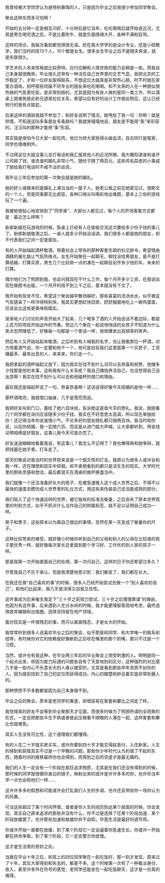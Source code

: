 

我曾经被大学同学认为是特别寡情的人，只是因为毕业之后我很少参加同学聚会。


聚会这种东西多可怕啊！


 


开始的五分钟一定是相互问好，十分钟后是忆当年，吃吃喝喝后就开始说近况，尤其是男生喝完酒之后，不是比着吹牛，就是负面情绪大开，各种不满和狂骂。


 


这样的场合，我每次看到都觉得很无语。好在我大学学的是设计专业，还是小班教学，我们当时的班13个人，10个都是女生。很多女生毕业之后不是随夫奔波，就是失联很久。


 


学艺术的人本来性格就比较奇特，应付应酬和人情世故的能力会稍差一些。而我自己本身就很晚熟，毕业很久还带有一种活在自己世界里的文艺气息。我把北京的工作稳定了，才和一位好友取得联系，不想这位大姐真是非常热心肠，时不时就在家里办酒局，招呼那些同届不同专业的朋友来吃吃喝喝。和不太熟的人在一种貌似很热络的气氛里吃饭，是非常别扭的，尤其是因为有些人做的是同一类工作，所以酒桌上就难免彼此称兄道弟拉拉关系，希望以后有好的设计工作彼此照应，这让已经转行的我有点尴尬。


 


后来这样的酒局我就不参加了，和好友说明了情况，她甩给了我一句：你啊！就是矫情，不知道这叫多条朋友多条路吗？我就笑嘻嘻地说，朋友是不能用“条”来形容的，汪汪叫的那种才能用“条”形容。


其实我是很怕今日大家一起吃肉，他日为财大家抢得头破血流，自古同行是冤家，同学也很难例外。


 


不过拜这位大姐没事儿总打电话和我汇报其他人的近况所赐，我大概知道谁和谁开公司赔了钱，谁去谁的婚礼非常小气，随份子随了两百元，这些鸡毛蒜皮的小事成了她给我打电话时不咸不淡的谈资。


 


我毕业三年后参加的第一次聚会就是她的婚礼。


 


她的好人缘换来的是婚礼上满当当的一屋子人，她老公我之前在她家见过，很斯文的一个人，但是同事都无比疯狂，各种口哨尖叫喝彩地出难题，基本上三俗的游戏玩了一个遍。


 


我被她很贴心地安排到了“同学桌”，大部分人都见过，每个人的开场客套方式都是：最近怎么样啊？


 


新郎新娘在玩游戏的时候，饭桌上已经有人在偷偷交流这次要给多少份子钱的事儿了。新郎新娘敬酒之后，一桌人就多少开始没话讲。我们很多人都是她的朋友，却不代表我们之间一定是朋友。


 


有的人开始端起酒杯敬酒，带着社会上常有的那种客套生疏的社交辞令，希望借由酒精的催化能让气氛热络点。女生开始聚在一起聊天，聊找没找男朋友，是不是打算结婚，打算买房，男生几个比较熟一点的凑在一起聊目前开多少钱的车，未来的打算。


 


偶尔他们为了照顾到我，也会问我现在干什么工作，每个月开多少工资，在我说出现在做图书出版，一个月开的钱不到三千之后，基本就没有下文了。


 


我开始有些坐不住，希望这个聚会越早散场越好，那些喜宴的汤汤水水，似乎被这气氛感染了一样冷得特别快，我其实更想赶快回家，舒舒服服地吃上一碗鸡蛋面，应该会比这些更美味和踏实。


 


渐渐地人们讨论的声音开始大了起来，几个喝多了酒的人开始说话不着边际，都是上百万的项目开始运作的节奏。旁边几个聚在一起说悄悄话的女孩子不知道为什么笑点忽然降低了，好像每一句都是一个笑话一样，频频爆发出高频率的笑声。


 


然后有人又开始站起来敬酒，之后听到有人喊我的名字，也让我敬那位一杯酒，对方喷着酒气说，你一定要和他干一个，他可是目前我们这里面第一个买房子、工资赚最多、最有出息的人，来来来，你们走一个。


 


我把拿起的酒杯端起又放下，因为我实在找不到什么词可以去恭喜和祝贺，他赚多少钱那是他的本事，这和我有什么关系呢？我自己赚钱养活自己，也没觉得自己没出息啊！我实在找不到什么可以去和他碰杯的借口和理由。


 


最后我还是端起杯说了一句，恭喜恭喜啊！这话说得好像今天结婚的是他一样……


 


那杯酒喝完，我就借口抽身，几乎是落荒而逃。


 


我把好友叫到门口，塞给了她六百块钱，告诉她这是我今天的贺礼。我说，刚刚看几个同学都在询问应该随多少份子钱，我实在不好意思太高调，所以现在单独给你！还记得当年你说谁很小气，不论多好的朋友随礼都只随两百块。我当时和你说，以后你结婚，我一定随六百，而且是从进门就大声喊，让大家都听到，用金钱证明咱俩是好朋友，这事儿我今天可是办完了。


 


好友迷迷糊糊地看着我说，有这事儿？我怎么不记得了？我也懒得再和她争辩，就把钱塞在她手里，打车走了。


那天的聚会对我当时的世界观来说是一个毁灭性的打击，我原以为很多人或许会和我一样，还在理想和现实中徘徊，却不承想看到的都只是活生生的现实。大学时代里的那些灵感和想法，最后都泯灭在酒桌的推杯换盏当中。


 


我们就像一个还没准备好长大的孩子，在被急速推入这个成人世界之后，不得不以最快的速度去模仿成人世界里的礼仪方式，用这些来伪装自己还没能成熟的部分。


 


我们陷入了这个快速运转的世界，被它独有的标准去衡量，之后丧失了原本世界观里的判别方式，似乎不抓点什么当作自己的附属标签，就不足以证明自己成功一样。


 


房子和票子，这些原本以为离自己很远的事情，忽然在某一天变成了衡量你的尺子。


 


这种比较带来的难受，就好像小时候你听到自己的父母和别人的父母在比较谁的孩子更优秀一样，就好像每次家长总爱提到那个学习好、工作优的别人家的孩子一样。


 


那是我第一次开始直面自己的处境，第一次问自己，这样的日子你还希望过多久？


 


尽管我自己不乐于承认，但是我清楚地意识到：我们都变了，我们都在长大。


 


在我还在做“自己喜欢的事”的时候，很多人已经开始尝试去做一个“别人喜欢的自己”。和他们比起来，我几乎是活得又自我又任性。


 


这件事成为后来催生我定下“三十岁之前努力尝试，三十岁之后慢慢靠谱”的理由，也因为有这件事，后来遇到人生分水岭的时候，我才能更理智客观地考虑，最终选择放弃编辑和出版圈，选择坚持留在地产领域。


 


面对现实是一件很残忍的事，而可以直面残忍，才是长大的开始。


我常常听到很多人说喜欢毕业之后的聚会，似乎那是和同学、和大学唯一的联系和纽带，有时候你对它的依赖就好像断奶之后咬在嘴里的那个奶嘴，那只不过是一个习惯。


 


当然，或许也有我这种，在毕业两三年后的毕业聚会上饱受刺激的人。明明是同一个起点出发，却因为能力际遇的问题各自有了天差地别的区分，这种强烈的对比感几乎是一些内心不乐意长大的人难以接受的，尤其是看到那些早年资质不如你的人，因为提前找到了自己的定位而获得成功，内心的酸楚和妒忌着实是非常折磨人的。


 


那种愤愤不平多数都是因为自己本身做不到。


 


毕业之后的聚会，原本是老同学的重逢，却很容易在客套和攀比之间走了样。


 


我觉得真的好友不会等到毕业聚那天才见面，而很多时候为了照顾所谓的全班聚的形式，一定会把那些半生不熟或者彼此压根看不顺眼的人凑在一起，这样客套和攀比也就难免。


 


其实人生没有可比性，这个道理我们都懂得。


 


有的人在二十岁就买房买车，或许你要到四十岁才能交得起首付，入住新家。人生的得到和获取其实不过是一个早晚的问题。那些你少年时代认为的很了不起的东西，随着时间的推移最终你也会得到，而得到之后的空虚才是最无趣的。


 


我们的人生一定会有一个阶段在疯狂追求物质，尤其是在我们还没有得到的时候，那时候的同学就很像你身边的镜子，映射出来的或许是许许多多的你，也许你当年早一点也会和他们一样……


 


这许许多多的假想和可能或许会打乱我们人生的步调，也许还会带给你一场你认为的风暴。


 


可当这些超过了某个时间界限，或者是你人生的阅历到达某个层面的时候，你会发现，其实自己原本追求的那些并没有什么，你不过是选择了在某个阶段加速、某个阶段放缓罢了。也许那些加速和放缓你并不自知，毕竟生活是最好的调节师。


 


你或许开始一直都在放缓，到了某个阶段它一定会逼着你急速生长。你或许一开始都在拼命争取，到了某个阶段，它一定会警示你放慢。


 


这才是生活里的奇妙之处。


 


当我在毕业十年之后，和班上的四位同学聚在一起吃饭时，那一刻才发现，原来过了十年，其实大家得到和失去的，都差不多。这个时候第一次有了一种看淡身份、收入，甚至许多外在符号的感觉，老同学还能坐在一起吃饭聊天，这才是一份真的难得。


